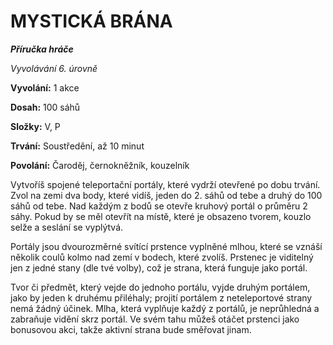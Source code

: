 # MYSTICKÁ BRÁNA

***Příručka hráče***

*Vyvolávání 6. úrovně*

**Vyvolání:** 1 akce

**Dosah:** 100 sáhů

**Složky:** V, P

**Trvání:** Soustředění, až 10 minut

**Povolání:** Čaroděj, černokněžník, kouzelník

Vytvoříš spojené teleportační portály, které vydrží otevřené po dobu trvání. Zvol na zemi dva body, které vidíš, jeden do 2. sáhů od tebe a druhý do 100 sáhů od tebe. Nad každým z bodů se otevře kruhový portál o průměru 2 sáhy. Pokud by se měl otevřít na místě, které je obsazeno tvorem, kouzlo selže a seslání se vyplýtvá. 

Portály jsou dvourozměrné svítící prstence vyplněné mlhou, které se vznáší několik coulů kolmo nad zemí v bodech, které zvolíš. Prstenec je viditelný jen z jedné stany (dle tvé volby), což je strana, která funguje jako portál. 

Tvor či předmět, který vejde do jednoho portálu, vyjde druhým portálem, jako by jeden k druhému přiléhaly; projití portálem z neteleportové strany nemá žádný účinek. Mlha, která vyplňuje každý z portálů, je neprůhledná a zabraňuje vidění skrz portál. Ve svém tahu můžeš otáčet prstenci jako bonusovou akci, takže aktivní strana bude směřovat jinam.